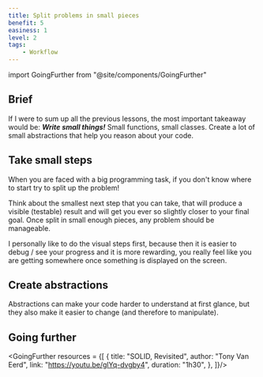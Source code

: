 ```yaml
---
title: Split problems in small pieces
benefit: 5
easiness: 1
level: 2
tags:
    - Workflow
---
```

import GoingFurther from "@site/components/GoingFurther"

## Brief

If I were to sum up all the previous lessons, the most important takeaway would be: __*Write small things!*__ Small functions, small classes. Create a lot of small abstractions that help you reason about your code.

## Take small steps

When you are faced with a big programming task, if you don't know where to start try to split up the problem!

Think about the smallest next step that you can take, that will produce a visible (testable) result and will get you ever so slightly closer to your final goal. Once split in small enough pieces, any problem should be manageable.

I personally like to do the visual steps first, because then it is easier to debug / see your progress and it is more rewarding, you really feel like you are getting somewhere once something is displayed on the screen.

## Create abstractions

Abstractions can make your code harder to understand at first glance, but they also make it easier to change (and therefore to manipulate).

## Going further

<GoingFurther resources = {[
    {
        title: "SOLID, Revisited",
        author: "Tony Van Eerd",
        link: "https://youtu.be/glYq-dvgby4",
        duration: "1h30",
    },
]}/>